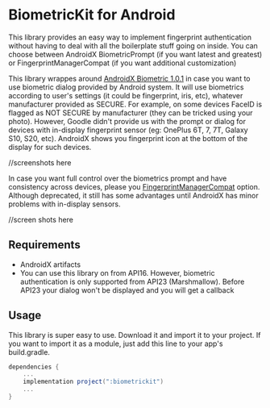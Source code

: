# <a> BiometricKit for Android </a>

This library provides an easy way to implement fingerprint authentication without having to deal with all the boilerplate stuff going on inside. You can choose between AndroidX BiometricPrompt (if you want latest and greatest) or FingerprintManagerCompat (if you want additional customization)

This library wrappes around <a href="https://developer.android.com/jetpack/androidx/releases/biometric">AndroidX Biometric 1.0.1</a> in case you want to use biometric dialog provided by Android system. It will use biometrics according to user's settings (it could be fingerprint, iris, etc), whatever manufacturer provided as SECURE. For example, on some devices FaceID is flagged as NOT SECURE by manufacturer (they can be tricked using your photo). However, Goodle didn't provide us with the prompt or dialog for devices with in-display fingerprint sensor (eg: OnePlus 6T, 7, 7T, Galaxy S10, S20, etc). AndroidX shows you fingerprint icon at the bottom of the display for such devices.

//screenshots here

In case you want full control over the biometrics prompt and have consistency across devices, please you <a href="https://developer.android.com/reference/android/support/v4/hardware/fingerprint/FingerprintManagerCompat">FingerprintManagerCompat</a> option. Although deprecated, it still has some advantages until AndroidX has minor problems with in-display sensors.

//screen shots here

## Requirements
- AndroidX artifacts
- You can use this library on from API16. However, biometric authentication is only supported from API23 (Marshmallow). Before API23 your dialog won't be displayed and you will get a callback

## Usage

This library is super easy to use. Download it and import it to your project. If you want to import it as a module, just add this line to your app's build.gradle.

```gradle
dependencies {
    ...
    implementation project(":biometrickit")
    ...
}
```

